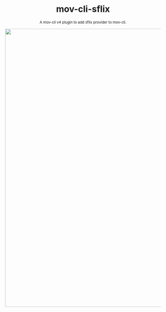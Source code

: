 <div align="center">

  # mov-cli-sflix
  <sub>A mov-cli v4 plugin to add sflix provider to mov-cli.</sub>

  <img width="900px" src="https://github.com/THEGOLDENPRO/mov-cli-test/assets/66202304/ce7a12e1-9455-428e-88d4-a6946cfa7a79">

</div>